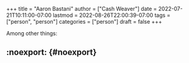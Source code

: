 +++
title = "Aaron Bastani"
author = ["Cash Weaver"]
date = 2022-07-21T10:11:00-07:00
lastmod = 2022-08-26T22:00:39-07:00
tags = ["person", "person"]
categories = ["person"]
draft = false
+++

Among other things:


## :noexport: {#noexport}
